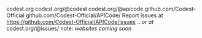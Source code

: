 codest.org
codest.org/@codest
codest.org/@apicode
github.com/Codest-Official
github.com/Codest-Official/APICode/
Report Issues at 
https://github.com/Codest-Official/APICode/issues
...*or at* 
codest.org/@issues/
note: *websites coming soon*
